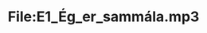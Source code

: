 ---
title: File:E1_Ég_er_sammála.mp3
recording of: Ég er sammála.
reading speed: slow
speaker: E
license: CC0
---